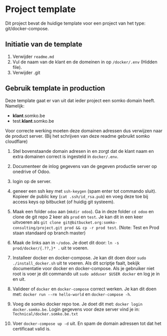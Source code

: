 # Project template

Dit project bevat de huidige template voor een project van het type:
git/docker-compose.

## Initiatie van de template

1. Verwijder `readme.md`
2. Vul de naam van de klant en de domeinen in op `/docker/.env` (Hidden file).
3. Verwijder .git

## Gebruik template in production

Deze template gaat er van uit dat ieder project een somko domain heeft.
Namelijk:

- __klant__.somko.be
- test.__klant__.somko.be

Voor correcte werking moeten deze domainen adressen dus verwijzen naar de
product server. (Bij het schrijven van deze readme gebruikt somko cloudflare)

1. Stel bovenstaande domain adresen in en zorgt dat de klant naam en
extra domainen correct is ingesteld in `docker/.env`.

2. Documenteer de inlog gegevens van de gegeven productie server op onedrive of
Odoo.

3. login op de server.

4. geneer een ssh key met `ssh-keygen` (spam enter tot commando sluit).
Kopieer de public key (`cat .ssh/id_rsa.pub`) en voeg deze toe bij access keys
op bitbucket (of huidig git systeem).

5. Maak een folder `odoo` aan (`mkdir odoo`). Ga in deze folder `cd odoo` en clone de git repo 2 keer als
`prod` en `test`. Je kan dit in een keer uitvoeren als `git clone git@bitbucket.org:somko-consulting/project.git prod && cp -r prod test`.
(Note: Test en Prod staan standaard op branch master)

6. Maak de links aan in `~/odoo`. Je doet dit door: `ln -s prod/docker/{.??,}* .`
uit te voeren.

7. Installeer docker en docker-compose. Je kan dit doen door
`sudo ./install_docker.sh` uit te voeren. Als dit scriptje faalt,
bekijk documentatie voor docker en docker-compose. Als je gebruiker niet root is
voer je dit commando uit `sudo adduser $USER docker` en log je in en uit.

8. Valideer of `docker` en `docker-compose` correct werken. Je kan dit doen met:
`docker run --rm hello-world` en `docker-compose -h`.

9. Voeg de somko docker repo toe. Je doet dit met: `docker login docker.somko.be`.
Login gegevens voor deze server vind je in: `Technical/docker.somko.be.txt`

10. Voer `docker-compose up -d` uit. En spam de domain adressen tot dat het
certificaat valid is.

